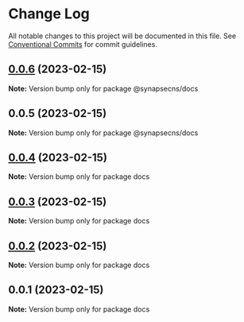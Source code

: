 # Change Log

All notable changes to this project will be documented in this file.
See [Conventional Commits](https://conventionalcommits.org) for commit guidelines.

## [0.0.6](https://github.com/synapsecns/sanguine/compare/@synapsecns/docs@0.0.5...@synapsecns/docs@0.0.6) (2023-02-15)

**Note:** Version bump only for package @synapsecns/docs





## 0.0.5 (2023-02-15)

**Note:** Version bump only for package @synapsecns/docs





## [0.0.4](https://github.com/synapsecns/sanguine/compare/docs@0.0.3...docs@0.0.4) (2023-02-15)

**Note:** Version bump only for package docs





## [0.0.3](https://github.com/synapsecns/sanguine/compare/docs@0.0.2...docs@0.0.3) (2023-02-15)

**Note:** Version bump only for package docs





## [0.0.2](https://github.com/synapsecns/sanguine/compare/docs@0.0.1...docs@0.0.2) (2023-02-15)

**Note:** Version bump only for package docs





## 0.0.1 (2023-02-15)

**Note:** Version bump only for package docs
